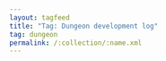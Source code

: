 ```yaml
---
layout: tagfeed
title: "Tag: Dungeon development log"
tag: dungeon
permalink: /:collection/:name.xml
---
```

